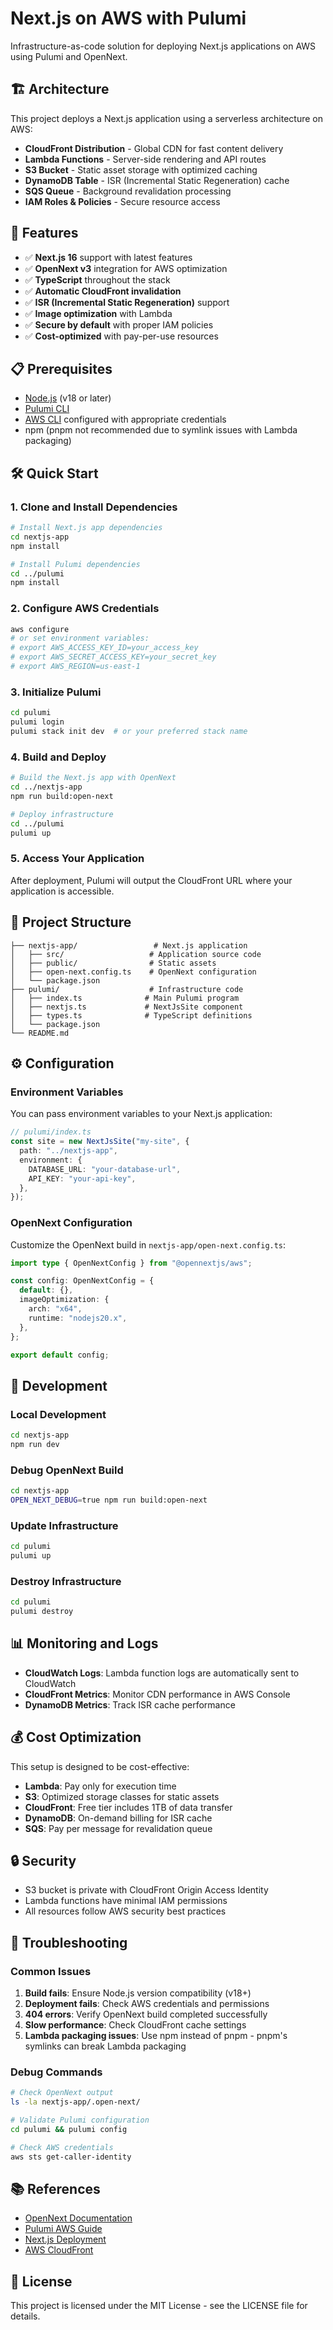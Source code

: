# Next.js on AWS with Pulumi

Infrastructure-as-code solution for deploying Next.js applications on AWS using Pulumi and OpenNext.

## 🏗️ Architecture

This project deploys a Next.js application using a serverless architecture on AWS:

- **CloudFront Distribution** - Global CDN for fast content delivery
- **Lambda Functions** - Server-side rendering and API routes
- **S3 Bucket** - Static asset storage with optimized caching
- **DynamoDB Table** - ISR (Incremental Static Regeneration) cache
- **SQS Queue** - Background revalidation processing
- **IAM Roles & Policies** - Secure resource access

## 🚀 Features

- ✅ **Next.js 16** support with latest features
- ✅ **OpenNext v3** integration for AWS optimization
- ✅ **TypeScript** throughout the stack
- ✅ **Automatic CloudFront invalidation**
- ✅ **ISR (Incremental Static Regeneration)** support
- ✅ **Image optimization** with Lambda
- ✅ **Secure by default** with proper IAM policies
- ✅ **Cost-optimized** with pay-per-use resources

## 📋 Prerequisites

- [Node.js](https://nodejs.org/) (v18 or later)
- [Pulumi CLI](https://www.pulumi.com/docs/install/)
- [AWS CLI](https://aws.amazon.com/cli/) configured with appropriate credentials
- npm (pnpm not recommended due to symlink issues with Lambda packaging)

## 🛠️ Quick Start

### 1. Clone and Install Dependencies

```bash
# Install Next.js app dependencies
cd nextjs-app
npm install

# Install Pulumi dependencies
cd ../pulumi
npm install
```

### 2. Configure AWS Credentials

```bash
aws configure
# or set environment variables:
# export AWS_ACCESS_KEY_ID=your_access_key
# export AWS_SECRET_ACCESS_KEY=your_secret_key
# export AWS_REGION=us-east-1
```

### 3. Initialize Pulumi

```bash
cd pulumi
pulumi login
pulumi stack init dev  # or your preferred stack name
```

### 4. Build and Deploy

```bash
# Build the Next.js app with OpenNext
cd ../nextjs-app
npm run build:open-next

# Deploy infrastructure
cd ../pulumi
pulumi up
```

### 5. Access Your Application

After deployment, Pulumi will output the CloudFront URL where your application is accessible.

## 📁 Project Structure

```
├── nextjs-app/                 # Next.js application
│   ├── src/                   # Application source code
│   ├── public/                # Static assets
│   ├── open-next.config.ts    # OpenNext configuration
│   └── package.json
├── pulumi/                    # Infrastructure code
│   ├── index.ts              # Main Pulumi program
│   ├── nextjs.ts             # NextJsSite component
│   ├── types.ts              # TypeScript definitions
│   └── package.json
└── README.md
```

## ⚙️ Configuration

### Environment Variables

You can pass environment variables to your Next.js application:

```typescript
// pulumi/index.ts
const site = new NextJsSite("my-site", {
  path: "../nextjs-app",
  environment: {
    DATABASE_URL: "your-database-url",
    API_KEY: "your-api-key",
  },
});
```

### OpenNext Configuration

Customize the OpenNext build in `nextjs-app/open-next.config.ts`:

```typescript
import type { OpenNextConfig } from "@opennextjs/aws";

const config: OpenNextConfig = {
  default: {},
  imageOptimization: {
    arch: "x64",
    runtime: "nodejs20.x",
  },
};

export default config;
```

## 🔧 Development

### Local Development

```bash
cd nextjs-app
npm run dev
```

### Debug OpenNext Build

```bash
cd nextjs-app
OPEN_NEXT_DEBUG=true npm run build:open-next
```

### Update Infrastructure

```bash
cd pulumi
pulumi up
```

### Destroy Infrastructure

```bash
cd pulumi
pulumi destroy
```

## 📊 Monitoring and Logs

- **CloudWatch Logs**: Lambda function logs are automatically sent to CloudWatch
- **CloudFront Metrics**: Monitor CDN performance in AWS Console
- **DynamoDB Metrics**: Track ISR cache performance

## 💰 Cost Optimization

This setup is designed to be cost-effective:

- **Lambda**: Pay only for execution time
- **S3**: Optimized storage classes for static assets
- **CloudFront**: Free tier includes 1TB of data transfer
- **DynamoDB**: On-demand billing for ISR cache
- **SQS**: Pay per message for revalidation queue

## 🔒 Security

- S3 bucket is private with CloudFront Origin Access Identity
- Lambda functions have minimal IAM permissions
- All resources follow AWS security best practices

## 🐛 Troubleshooting

### Common Issues

1. **Build fails**: Ensure Node.js version compatibility (v18+)
2. **Deployment fails**: Check AWS credentials and permissions
3. **404 errors**: Verify OpenNext build completed successfully
4. **Slow performance**: Check CloudFront cache settings
5. **Lambda packaging issues**: Use npm instead of pnpm - pnpm's symlinks can break Lambda packaging

### Debug Commands

```bash
# Check OpenNext output
ls -la nextjs-app/.open-next/

# Validate Pulumi configuration
cd pulumi && pulumi config

# Check AWS credentials
aws sts get-caller-identity
```

## 📚 References

- [OpenNext Documentation](https://opennext.js.org/)
- [Pulumi AWS Guide](https://www.pulumi.com/docs/clouds/aws/)
- [Next.js Deployment](https://nextjs.org/docs/deployment)
- [AWS CloudFront](https://aws.amazon.com/cloudfront/)


## 📄 License

This project is licensed under the MIT License - see the LICENSE file for details.